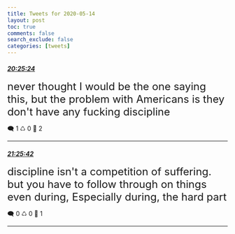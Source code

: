 ```yaml
---
title: Tweets for 2020-05-14
layout: post
toc: true
comments: false
search_exclude: false
categories: [tweets]
---
```



#### <a href = "https://twitter.com/deepfates/status/1261120466170732549">*20:25:24*</a>

<font size="5">never thought I would be the one saying this, but the problem with Americans is they don't have any fucking discipline</font>



🗨️ 1 ♺ 0 🤍  2   

---
    
#### <a href = "https://twitter.com/deepfates/status/1261135640806035456">*21:25:42*</a>

<font size="5">discipline isn't a competition of suffering. but you have to follow through on things even during, Especially during, the hard part</font>



🗨️ 0 ♺ 0 🤍  1   

---
    
            
